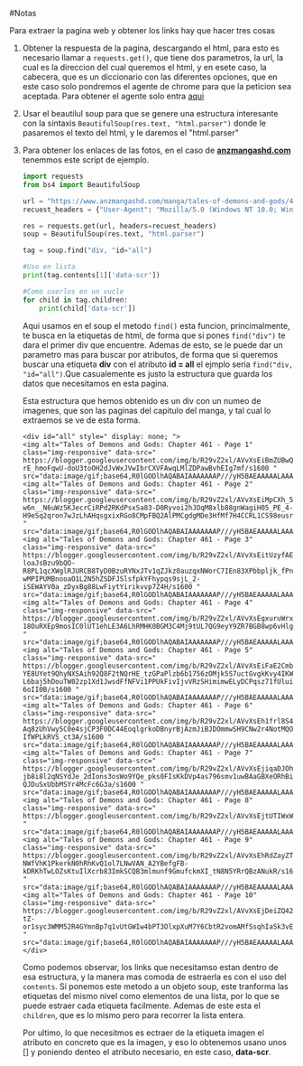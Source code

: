 #Notas

Para extraer la pagina web y obtener los links hay que hacer tres cosas

1. Obtener la respuesta de la pagina, descargando el html, para esto es necesario llamar a `requests.get()`, que tiene dos parametros, la url, la cual es la direccion del cual queremos el html, y en esete caso, la cabecera, que es un diccionario con las diferentes opciones, que en este caso solo pondremos el agente de chrome para que la peticion sea aceptada. Para obtener el agente solo entra [aqui](https://www.whatismybrowser.com/es/detect/what-is-my-user-agent/)

2. Usar el beautilul soup para que se genere una estructura interesante con la sintaxis `BeautifulSoup(res.text, "html.parser")` donde le pasaremos el texto del html, y le daremos el "html.parser"

3. Para obtener los enlaces de las fotos, en el caso de **[anzmangashd.com](https://www.anzmangashd.com/)** tenemmos este script de ejemplo.


    ```python
    import requests
    from bs4 import BeautifulSoup

    url = "https://www.anzmangashd.com/manga/tales-of-demons-and-gods/461/1"
    recuest_headers = {"User-Agent": "Mozilla/5.0 (Windows NT 10.0; Win64; x64) AppleWebKit/537.36 (KHTML, like Gecko) Chrome/120.0.0.0 Safari/537.36"}

    res = requests.get(url, headers=recuest_headers)
    soup = BeautifulSoup(res.text, "html.parser")

    tag = soup.find("div, "id="all")

    #Uso en lista
    print(tag.contents[1]['data-scr'])

    #Como userlos en un vucle
    for child in tag.children:
        print(child['data-scr'])

    ```
    Aqui usamos en el soup el metodo `find()` esta funcion, princimalmente, te busca en la etiquetas de html, de forma que si pones `find("div")` te dara el primer div que encuentre. Ademas de esto, se le puede dar un parametro mas para buscar por atributos, de forma que si queremos buscar una etiqueta **div** con el atributo **id = all** el ejmplo seria `find("div, "id="all")`.Que casualemente es justo la estructura que guarda los datos que necesitamos en esta pagina.

    Esta estructura que hemos obtenido es un div con un numeo de imagenes, que son las paginas del capitulo del manga, y tal cual lo extraemos se ve de esta forma.

    ```
    <div id="all" style=" display: none; ">
    <img alt="Tales of Demons and Gods: Chapter 461 - Page 1" class="img-responsive" data-src=" https://blogger.googleusercontent.com/img/b/R29vZ2xl/AVvXsEiBmZUBwQflswY_RYkMMyPgNYL8K_YZK5eFQMHt0aH9TpDEe9LwFXm7l2koCQYe8uYf_fU09ukv6GAzb4xlIYqCx1w6UXnltK2XPGL4Iwgh_kBhEigesqLK0E9MWrE7mL4Y0D43-rE_hmoFqwU-doU3toOH2dJvWxJVwIbrCXVFAwqLMlZDPawBvhEIg7mf/s1600 " src="data:image/gif;base64,R0lGODlhAQABAIAAAAAAAP///yH5BAEAAAAALAAAAAABAAEAAAIBRAA7"/>
    <img alt="Tales of Demons and Gods: Chapter 461 - Page 2" class="img-responsive" data-src=" https://blogger.googleusercontent.com/img/b/R29vZ2xl/AVvXsEiMpCXh_5lx2JAqY5HZj6OqXliOmN472Axq7o1RydJWcGGs-w6n__N6uWz5KJecrCiRPd2RKdPsxSa83-D0Ryvoi2hJOqM8xlb88gnWagiH05_PE_4-H9eSq2qron7wJzLhAHqsgxixRGo8CMpFBQ2AlPMCgdgMDe3HfMf7H4CCRL1CS98eusrjNh835rYo/s1600 " src="data:image/gif;base64,R0lGODlhAQABAIAAAAAAAP///yH5BAEAAAAALAAAAAABAAEAAAIBRAA7"/>
    <img alt="Tales of Demons and Gods: Chapter 461 - Page 3" class="img-responsive" data-src=" https://blogger.googleusercontent.com/img/b/R29vZ2xl/AVvXsEitUzyfAEzJBy9PAiFi-loaJsBzu9bQO-R8PL1qcXWglRJURCB8TyD0BzuRYNxJTv1qZJkz0auzqxNWorC7IEn83XPbbpljk_fPnAOnUfBdxQ_-wMPIPUMBnooaO1L2N5hZSDFJSlsfpkYFhypqs9sjL_2-iSEWAYV0a_zDyxBg88LwFiytYirikvvp7Z4H/s1600 " src="data:image/gif;base64,R0lGODlhAQABAIAAAAAAAP///yH5BAEAAAAALAAAAAABAAEAAAIBRAA7"/>
    <img alt="Tales of Demons and Gods: Chapter 461 - Page 4" class="img-responsive" data-src=" https://blogger.googleusercontent.com/img/b/R29vZ2xl/AVvXsEgxuruWrxBa3r6v8Bm_KMfgVKjE-18OuRXEp9mosIC0lUT1ehLE3A6LhRMHK0BGM3C4Mj9tUL7QG9eyY9ZR7BGB8wp6vHlgirR0zgqdCk1PRDDPaIP3u9LreiZQbmxHM9CV9C_b4nIHHvA4WMeSPuUS9YykuWrhUDK6FHEl0ADl4OptycFEYgKcPK2cmKPQ/s1600 " src="data:image/gif;base64,R0lGODlhAQABAIAAAAAAAP///yH5BAEAAAAALAAAAAABAAEAAAIBRAA7"/>
    <img alt="Tales of Demons and Gods: Chapter 461 - Page 5" class="img-responsive" data-src=" https://blogger.googleusercontent.com/img/b/R29vZ2xl/AVvXsEiFaE2Cmb8znL-YE8UYet9QhyNXSAih92Q8F2tNQrHE_tzGPaPlzb6b1756zOMjk5S7uctGvgkKvy4IKWXTIag_dPb9Nd0_S-L6baj5hDouTW02zp1Xd1JwsdFfNFVi1PPUkFivIjvVRzSHimimwELyDCPqsz71fUluiXJi1bn8giA_tGOhuzVJq-6oII0B/s1600 " src="data:image/gif;base64,R0lGODlhAQABAIAAAAAAAP///yH5BAEAAAAALAAAAAABAAEAAAIBRAA7"/>
    <img alt="Tales of Demons and Gods: Chapter 461 - Page 6" class="img-responsive" data-src=" https://blogger.googleusercontent.com/img/b/R29vZ2xl/AVvXsEh1frl8S4XtoZZ0SphDD9iJ7X9ecPvsHgb5e2E3ae8XhQ03FTo2yL1ehTU-Aq8zUhVwy5C0e4sjCP3F0DC44EoqlgrkoDBnyrBjAzmJiBJDOmmwSH9CNw2r4NotMQOr06LOgHqb82JW697A1UQs5T3lM9DVkj2ifGf7kq90Be69s_kSS-IfWPLkRVS_ct3A/s1600 " src="data:image/gif;base64,R0lGODlhAQABAIAAAAAAAP///yH5BAEAAAAALAAAAAABAAEAAAIBRAA7"/>
    <img alt="Tales of Demons and Gods: Chapter 461 - Page 7" class="img-responsive" data-src=" https://blogger.googleusercontent.com/img/b/R29vZ2xl/AVvXsEjiqaDJOhwW4oEr4jacEoBLWDT59b8BsyJX1Y6MutfG4BVgt0zyjm9tir92mHERKdI_luYrv03-jb8i8l2qNSYdJe_2dIons3osWo9YQe_pks0FIsKkDVp4as796smv1uwBAaGBXeORhBiH3sEz0CExE9unotQIKKhdmSApt-QJDuSxUbbMSYr4McFc6G3a/s1600 " src="data:image/gif;base64,R0lGODlhAQABAIAAAAAAAP///yH5BAEAAAAALAAAAAABAAEAAAIBRAA7"/>
    <img alt="Tales of Demons and Gods: Chapter 461 - Page 8" class="img-responsive" data-src=" https://blogger.googleusercontent.com/img/b/R29vZ2xl/AVvXsEjtUTIWxWZS5JwaAQ4bUTH1A0kLbvucDYbPd6HeCfkh6b8yCMHPMf2cGbezWsQUYM0_MOvTmhU3TFY_dzNLzQdj88plpOfn0tBmsLuvs9K7FSgkpMrF_PaDGYH3yRRkMNznyV2bXTXZ30NcezSp_B1VFMFizgpwhavZH3YSx3bo676bVbaZWJwROGRGVLzS/s1600 " src="data:image/gif;base64,R0lGODlhAQABAIAAAAAAAP///yH5BAEAAAAALAAAAAABAAEAAAIBRAA7"/>
    <img alt="Tales of Demons and Gods: Chapter 461 - Page 9" class="img-responsive" data-src=" https://blogger.googleusercontent.com/img/b/R29vZ2xl/AVvXsEhRdZayZTPA_5WAYGAcYVHCyZoJg0UB_QHF5ycgVYQ2kNaykKM0zoYbn05ePTXu0PPcXKhf05fcWhiJ9BKvuma-NWfVhK1PkerkN0hRhKvQ1ol7LNwVAN_A2YBefgFB-kDRKhTwLOZsKtuIlXcrb83ImkSCQB3mlmunf9GmufckmXI_tN8N5YRrQBzANukR/s1600 " src="data:image/gif;base64,R0lGODlhAQABAIAAAAAAAP///yH5BAEAAAAALAAAAAABAAEAAAIBRAA7"/>
    <img alt="Tales of Demons and Gods: Chapter 461 - Page 10" class="img-responsive" data-src=" https://blogger.googleusercontent.com/img/b/R29vZ2xl/AVvXsEjDeiZQ42F4dpgpTNADE1viIetOwSJXEGrvId7tZ0Iob8rKxRTlraeFLUnP82tM70l1AGtAZs9cds1E5yo9U9vIWifn312egwyti-tZ-or1syc3WMM52R4GYmnBp7q1vUtGWIw4bPT3OlxpXuM7Y6CbtR2vomAMfSsqhIaSk3vEkSeTtug0AmII3vDun_FP/s1600 " src="data:image/gif;base64,R0lGODlhAQABAIAAAAAAAP///yH5BAEAAAAALAAAAAABAAEAAAIBRAA7"/>
    </div>
    ```
    
    Como podemos observar, los links que necesitamso estan dentro de esa estructura, y la manera mas comoda de estraerla es con el uso del `contents`. Si ponemos este metodo a un objeto soup, este tranforma las etiquetas del mismo nivel como elementos de una lista, por lo que se puede estraer cada etiqueta facilmente. Ademas de este esta el `children`, que es lo mismo pero para recorrer la lista entera.

    Por ultimo, lo que necesitmos es ectraer de la etiqueta imagen el atributo en concreto que es la imagen, y eso lo obtenemos usano unos [] y poniendo denteo el atributo necesario, en este caso, **data-scr**.
